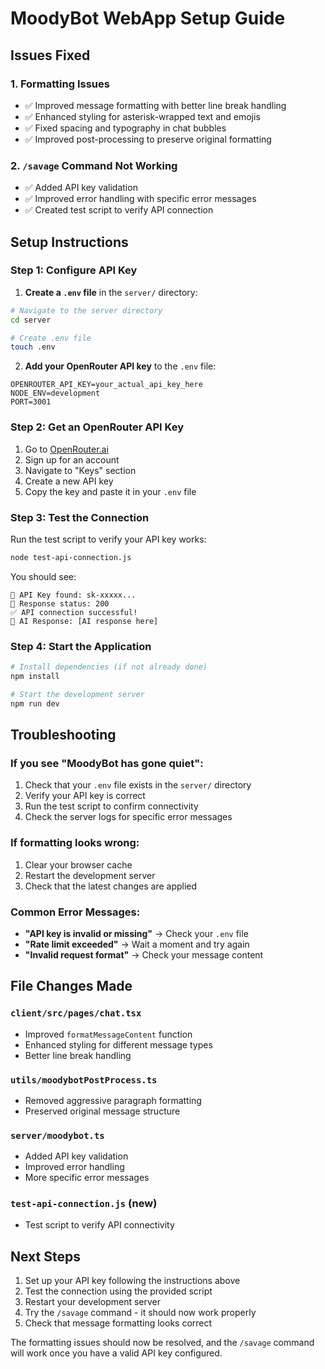 # MoodyBot WebApp Setup Guide

## Issues Fixed

### 1. Formatting Issues
- ✅ Improved message formatting with better line break handling
- ✅ Enhanced styling for asterisk-wrapped text and emojis
- ✅ Fixed spacing and typography in chat bubbles
- ✅ Improved post-processing to preserve original formatting

### 2. `/savage` Command Not Working
- ✅ Added API key validation
- ✅ Improved error handling with specific error messages
- ✅ Created test script to verify API connection

## Setup Instructions

### Step 1: Configure API Key

1. **Create a `.env` file** in the `server/` directory:
```bash
# Navigate to the server directory
cd server

# Create .env file
touch .env
```

2. **Add your OpenRouter API key** to the `.env` file:
```env
OPENROUTER_API_KEY=your_actual_api_key_here
NODE_ENV=development
PORT=3001
```

### Step 2: Get an OpenRouter API Key

1. Go to [OpenRouter.ai](https://openrouter.ai)
2. Sign up for an account
3. Navigate to "Keys" section
4. Create a new API key
5. Copy the key and paste it in your `.env` file

### Step 3: Test the Connection

Run the test script to verify your API key works:

```bash
node test-api-connection.js
```

You should see:
```
🔑 API Key found: sk-xxxxx...
📡 Response status: 200
✅ API connection successful!
🤖 AI Response: [AI response here]
```

### Step 4: Start the Application

```bash
# Install dependencies (if not already done)
npm install

# Start the development server
npm run dev
```

## Troubleshooting

### If you see "MoodyBot has gone quiet":
1. Check that your `.env` file exists in the `server/` directory
2. Verify your API key is correct
3. Run the test script to confirm connectivity
4. Check the server logs for specific error messages

### If formatting looks wrong:
1. Clear your browser cache
2. Restart the development server
3. Check that the latest changes are applied

### Common Error Messages:
- **"API key is invalid or missing"** → Check your `.env` file
- **"Rate limit exceeded"** → Wait a moment and try again
- **"Invalid request format"** → Check your message content

## File Changes Made

### `client/src/pages/chat.tsx`
- Improved `formatMessageContent` function
- Enhanced styling for different message types
- Better line break handling

### `utils/moodybotPostProcess.ts`
- Removed aggressive paragraph formatting
- Preserved original message structure

### `server/moodybot.ts`
- Added API key validation
- Improved error handling
- More specific error messages

### `test-api-connection.js` (new)
- Test script to verify API connectivity

## Next Steps

1. Set up your API key following the instructions above
2. Test the connection using the provided script
3. Restart your development server
4. Try the `/savage` command - it should now work properly
5. Check that message formatting looks correct

The formatting issues should now be resolved, and the `/savage` command will work once you have a valid API key configured. 